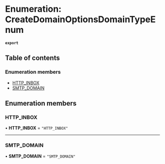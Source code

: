 # Enumeration: CreateDomainOptionsDomainTypeEnum

**`export`**

## Table of contents

### Enumeration members

- [HTTP\_INBOX](CreateDomainOptionsDomainTypeEnum.md#http_inbox)
- [SMTP\_DOMAIN](CreateDomainOptionsDomainTypeEnum.md#smtp_domain)

## Enumeration members

### HTTP\_INBOX

• **HTTP\_INBOX** = `"HTTP_INBOX"`

___

### SMTP\_DOMAIN

• **SMTP\_DOMAIN** = `"SMTP_DOMAIN"`
